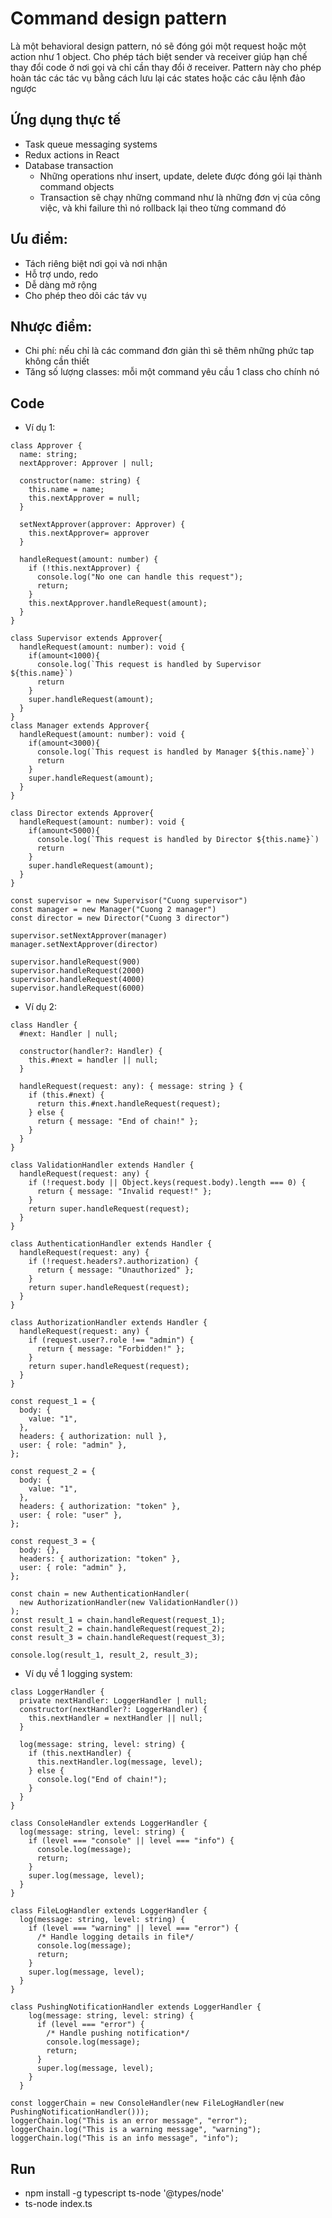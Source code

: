 # Command design pattern
Là một behavioral design pattern, nó sẽ đóng gói một request hoặc một action như 1 object. Cho phép tách biệt sender và receiver giúp hạn chế thay đổi code ở nơi gọi và chỉ cần thay đổi ở receiver. Pattern này cho phép hoàn tác các tác vụ bằng cách lưu lại các states hoặc các câu lệnh đảo ngược

## Ứng dụng thực tế
- Task queue messaging systems
- Redux actions in React
- Database transaction
  - Những operations như insert, update, delete được đóng gói lại thành command objects
  - Transaction sẽ chạy những command như là những đơn vị của công việc, và khi failure thì nó rollback lại theo từng command đó

## Ưu điểm:
- Tách riêng biệt nơi gọi và nơi nhận 
- Hỗ trợ undo, redo
- Dễ dàng mở rộng
- Cho phép theo dõi các táv vụ

## Nhược điểm:
- Chi phí: nếu chỉ là các command đơn giản thì sẽ thêm những phức tap không cần thiết
- Tăng số lượng classes: mỗi một command yêu cầu 1 class cho chính nó

## Code
- Ví dụ 1:
```
class Approver {
  name: string;
  nextApprover: Approver | null;

  constructor(name: string) {
    this.name = name;
    this.nextApprover = null;
  }

  setNextApprover(approver: Approver) {
    this.nextApprover= approver
  }

  handleRequest(amount: number) {
    if (!this.nextApprover) {
      console.log("No one can handle this request");
      return;
    }
    this.nextApprover.handleRequest(amount);
  }
}

class Supervisor extends Approver{
  handleRequest(amount: number): void {
    if(amount<1000){
      console.log(`This request is handled by Supervisor ${this.name}`)
      return
    }
    super.handleRequest(amount);
  }
}
class Manager extends Approver{
  handleRequest(amount: number): void {
    if(amount<3000){
      console.log(`This request is handled by Manager ${this.name}`)
      return
    }
    super.handleRequest(amount);
  }
}

class Director extends Approver{
  handleRequest(amount: number): void {
    if(amount<5000){
      console.log(`This request is handled by Director ${this.name}`)
      return
    }
    super.handleRequest(amount);
  }
}

const supervisor = new Supervisor("Cuong supervisor")
const manager = new Manager("Cuong 2 manager")
const director = new Director("Cuong 3 director")

supervisor.setNextApprover(manager)
manager.setNextApprover(director)

supervisor.handleRequest(900)
supervisor.handleRequest(2000)
supervisor.handleRequest(4000)
supervisor.handleRequest(6000)

```
- Ví dụ 2:
```
class Handler {
  #next: Handler | null;

  constructor(handler?: Handler) {
    this.#next = handler || null;
  }

  handleRequest(request: any): { message: string } {
    if (this.#next) {
      return this.#next.handleRequest(request);
    } else {
      return { message: "End of chain!" };
    }
  }
}

class ValidationHandler extends Handler {
  handleRequest(request: any) {
    if (!request.body || Object.keys(request.body).length === 0) {
      return { message: "Invalid request!" };
    }
    return super.handleRequest(request);
  }
}

class AuthenticationHandler extends Handler {
  handleRequest(request: any) {
    if (!request.headers?.authorization) {
      return { message: "Unauthorized" };
    }
    return super.handleRequest(request);
  }
}

class AuthorizationHandler extends Handler {
  handleRequest(request: any) {
    if (request.user?.role !== "admin") {
      return { message: "Forbidden!" };
    }
    return super.handleRequest(request);
  }
}

const request_1 = {
  body: {
    value: "1",
  },
  headers: { authorization: null },
  user: { role: "admin" },
};

const request_2 = {
  body: {
    value: "1",
  },
  headers: { authorization: "token" },
  user: { role: "user" },
};

const request_3 = {
  body: {},
  headers: { authorization: "token" },
  user: { role: "admin" },
};

const chain = new AuthenticationHandler(
  new AuthorizationHandler(new ValidationHandler())
);
const result_1 = chain.handleRequest(request_1);
const result_2 = chain.handleRequest(request_2);
const result_3 = chain.handleRequest(request_3);

console.log(result_1, result_2, result_3);

```
- Ví dụ về 1 logging system:
```
class LoggerHandler {
  private nextHandler: LoggerHandler | null;
  constructor(nextHandler?: LoggerHandler) {
    this.nextHandler = nextHandler || null;
  }

  log(message: string, level: string) {
    if (this.nextHandler) {
      this.nextHandler.log(message, level);
    } else {
      console.log("End of chain!");
    }
  }
}

class ConsoleHandler extends LoggerHandler {
  log(message: string, level: string) {
    if (level === "console" || level === "info") {
      console.log(message);
      return;
    }
    super.log(message, level);
  }
}

class FileLogHandler extends LoggerHandler {
  log(message: string, level: string) {
    if (level === "warning" || level === "error") {
      /* Handle logging details in file*/
      console.log(message);
      return;
    }
    super.log(message, level);
  }
}

class PushingNotificationHandler extends LoggerHandler {
    log(message: string, level: string) {
      if (level === "error") {
        /* Handle pushing notification*/
        console.log(message);
        return;
      }
      super.log(message, level);
    }
  }
  
const loggerChain = new ConsoleHandler(new FileLogHandler(new PushingNotificationHandler()));
loggerChain.log("This is an error message", "error");
loggerChain.log("This is a warning message", "warning");
loggerChain.log("This is an info message", "info");

```

## Run
- npm install -g typescript ts-node '@types/node'
- ts-node index.ts